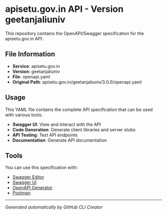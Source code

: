 # apisetu.gov.in API - Version geetanjaliuniv

This repository contains the OpenAPI/Swagger specification for the apisetu.gov.in API.

## File Information

- **Service**: apisetu.gov.in
- **Version**: geetanjaliuniv
- **File**: openapi.yaml
- **Original Path**: apisetu.gov.in/geetanjaliuniv/3.0.0/openapi.yaml

## Usage

This YAML file contains the complete API specification that can be used with various tools:

- **Swagger UI**: View and interact with the API
- **Code Generation**: Generate client libraries and server stubs
- **API Testing**: Test API endpoints
- **Documentation**: Generate API documentation

## Tools

You can use this specification with:

- [Swagger Editor](https://editor.swagger.io/)
- [Swagger UI](https://swagger.io/tools/swagger-ui/)
- [OpenAPI Generator](https://openapi-generator.tech/)
- [Postman](https://www.postman.com/)

---

*Generated automatically by GitHub CLI Creator*
